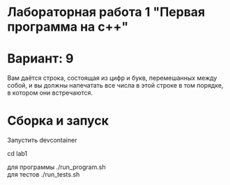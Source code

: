 # Лабораторная работа 1 "Первая программа на c++"

# Вариант: 9

Вам даётся строка, состоящая из цифр и букв, перемешанных между собой, и вы должны напечатать все числа в этой строке в том порядке, в котором они встречаются.

# Сборка и запуск

Запустить devcontainer

cd lab1

для программы ./run_program.sh  
для тестов ./run_tests.sh








